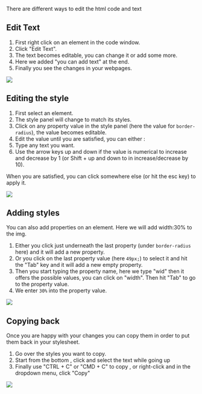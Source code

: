 There are different ways to edit the html code and text

## Edit Text

1. First right click on an element in the code window.
1. Click "Edit Text".
1. The text becomes editable, you can change it or add some more.
1. Here we added "you can add text" at the end.
1. Finally you see the changes in your webpages.

![][1]

[1]: .guides/img/editing-content/edit-text.png



## Editing the style

1. First select an element.
1. The style panel will change to match its styles.
1. Click on any property value in the style panel (here the value for `border-radius`), the value becomes editable.
1. Edit the value until you are satisfied, you can either :
  1. Type any text you want.
  1. Use the arrow keys up and down if the value is numerical to increase and decrease by 1 (or Shift + up and down to in increase/decrease by 10).

When you are satisfied, you can click somewhere else (or hit the esc key)  to apply it.

![][3]

[3]: .guides/img/editing-content/editing-the-style.png

## Adding styles

You can also add properties on an element. Here we will add width:30% to the img.

1. Either you click just underneath the last property (under `border-radius` here) and it will add a new property.
1. Or you click on the last property value (here `49px;`) to select it and hit the "Tab" key and it will add a new empty property.
1. Then you start typing the property name, here we type "wid" then it offers the possible values, you can click on "width". Then hit "Tab" to go to the property value.
1. We enter `30%` into the property value.



![][4]

[4]: .guides/img/editing-content/adding-styles.png

## Copying back

Once you are happy with your changes you can copy them in order to put them back in your stylesheet.

1. Go over the styles you want to copy.
1. Start from the bottom , click and select the text while going up
1. Finally use "CTRL + C" or "CMD + C" to copy , or right-click and in the dropdown menu, click "Copy"



![][5]

[5]: .guides/img/editing-content/copying-back.png